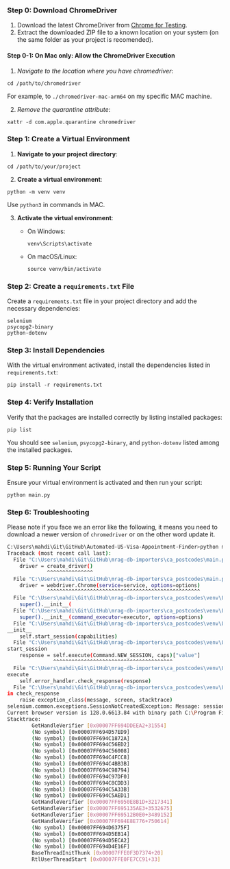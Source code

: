 ### Step 0: Download ChromeDriver

1.  Download the latest ChromeDriver from [Chrome for Testing](https://googlechromelabs.github.io/chrome-for-testing/#stable).
2.  Extract the downloaded ZIP file to a known location on your system (on the same folder as your project is recomended).

#### Step 0-1: On Mac only: Allow the ChromeDriver Execution
1. *Navigate to the location where you have chromedriver*:

```
cd /path/to/chromedriver
```

For example, to `./chromedriver-mac-arm64` on my specific MAC machine.

2. *Remove the quarantine attribute*:

```
xattr -d com.apple.quarantine chromedriver
```

### Step 1: Create a Virtual Environment

1.  **Navigate to your project directory**:

```
cd /path/to/your/project
```

2. **Create a virtual environment**:

```
python -m venv venv
```

Use `python3` in commands in MAC.

3.  **Activate the virtual environment**:
    
    -   On Windows:
        
        ```
        venv\Scripts\activate
        ```
        
    -   On macOS/Linux:
        
        ```
        source venv/bin/activate
        ```
        

### Step 2: Create a `requirements.txt` File

Create a `requirements.txt` file in your project directory and add the necessary dependencies:

```
selenium
psycopg2-binary
python-dotenv
```

### Step 3: Install Dependencies

With the virtual environment activated, install the dependencies listed in `requirements.txt`:

```
pip install -r requirements.txt
```

### Step 4: Verify Installation

Verify that the packages are installed correctly by listing installed packages:

```
pip list
```

You should see `selenium`, `psycopg2-binary`, and `python-dotenv` listed among the installed packages.

### Step 5: Running Your Script

Ensure your virtual environment is activated and then run your script:

```
python main.py
```

### Step 6: Troubleshooting 

Please note if you face we an error like the following, it means you need to download a newer version of `chromedriver` or on the other word update it. 

```bash
C:\Users\mahdi\Git\GitHub\Automated-US-Visa-Appointment-Finder>python main.py
Traceback (most recent call last):
  File "C:\Users\mahdi\Git\GitHub\mrag-db-importers\ca_postcodes\main.py", line 748, in <module>
    driver = create_driver()
             ^^^^^^^^^^^^^^^
  File "C:\Users\mahdi\Git\GitHub\mrag-db-importers\ca_postcodes\main.py", line 620, in create_driver
    driver = webdriver.Chrome(service=service, options=options)
             ^^^^^^^^^^^^^^^^^^^^^^^^^^^^^^^^^^^^^^^^^^^^^^^^^^
  File "C:\Users\mahdi\Git\GitHub\mrag-db-importers\ca_postcodes\venv\Lib\site-packages\selenium\webdriver\chrome\webdriver.py", line 45, in __init__
    super().__init__(
  File "C:\Users\mahdi\Git\GitHub\mrag-db-importers\ca_postcodes\venv\Lib\site-packages\selenium\webdriver\chromium\webdriver.py", line 66, in __init__
    super().__init__(command_executor=executor, options=options)
  File "C:\Users\mahdi\Git\GitHub\mrag-db-importers\ca_postcodes\venv\Lib\site-packages\selenium\webdriver\remote\webdriver.py", line 212, in 
__init__
    self.start_session(capabilities)
  File "C:\Users\mahdi\Git\GitHub\mrag-db-importers\ca_postcodes\venv\Lib\site-packages\selenium\webdriver\remote\webdriver.py", line 299, in 
start_session
    response = self.execute(Command.NEW_SESSION, caps)["value"]
               ^^^^^^^^^^^^^^^^^^^^^^^^^^^^^^^^^^^^^^^
  File "C:\Users\mahdi\Git\GitHub\mrag-db-importers\ca_postcodes\venv\Lib\site-packages\selenium\webdriver\remote\webdriver.py", line 354, in 
execute
    self.error_handler.check_response(response)
  File "C:\Users\mahdi\Git\GitHub\mrag-db-importers\ca_postcodes\venv\Lib\site-packages\selenium\webdriver\remote\errorhandler.py", line 229, 
in check_response
    raise exception_class(message, screen, stacktrace)
selenium.common.exceptions.SessionNotCreatedException: Message: session not created: This version of ChromeDriver only supports Chrome version 126
Current browser version is 128.0.6613.84 with binary path C:\Program Files\Google\Chrome\Application\chrome.exe
Stacktrace:
        GetHandleVerifier [0x00007FF694DDEEA2+31554]
        (No symbol) [0x00007FF694D57ED9]
        (No symbol) [0x00007FF694C1872A]
        (No symbol) [0x00007FF694C56ED2]
        (No symbol) [0x00007FF694C56008]
        (No symbol) [0x00007FF694C4FCC8]
        (No symbol) [0x00007FF694C4BB3B]
        (No symbol) [0x00007FF694C98794]
        (No symbol) [0x00007FF694C97DF0]
        (No symbol) [0x00007FF694C8CDD3]
        (No symbol) [0x00007FF694C5A33B]
        (No symbol) [0x00007FF694C5AED1]
        GetHandleVerifier [0x00007FF6950E8B1D+3217341]
        GetHandleVerifier [0x00007FF695135AE3+3532675]
        GetHandleVerifier [0x00007FF69512B0E0+3489152]
        GetHandleVerifier [0x00007FF694E8E776+750614]
        (No symbol) [0x00007FF694D6375F]
        (No symbol) [0x00007FF694D5EB14]
        (No symbol) [0x00007FF694D5ECA2]
        (No symbol) [0x00007FF694D4E16F]
        BaseThreadInitThunk [0x00007FFE0F3D7374+20]
        RtlUserThreadStart [0x00007FFE0FE7CC91+33]

```

